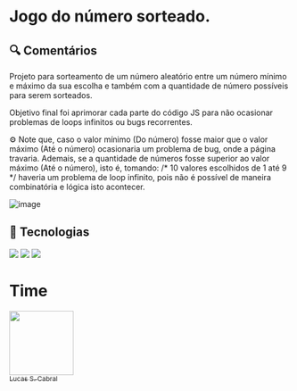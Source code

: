 
<h1> Jogo do número sorteado. </h1>

<h2> 🔍 Comentários </h2>
<p> Projeto para sorteamento de um número aleatório entre um número mínimo e máximo da sua escolha e também com a quantidade de número possíveis para serem sorteados. 

  Objetivo final foi aprimorar cada parte do código JS para não ocasionar problemas de loops infinitos ou bugs recorrentes.  

⚙️ Note que, caso o valor mínimo (Do número) fosse maior que o valor máximo (Até o número) ocasionaria um problema de bug, onde a página travaria. Ademais, se a quantidade de números fosse superior ao valor máximo (Até o número), isto é, tomando: /* 10 valores escolhidos de 1 até 9 */ haveria um problema de loop infinito, pois não é possível de maneira combinatória e lógica isto acontecer.</p>

![image](https://github.com/LucasCabra7/sorteador-de-numeros/assets/155683708/9923b41d-d657-4fbf-8edf-88318fc87ce2)

##

## 🚀 Tecnologias
<div>
  <img src="https://img.shields.io/badge/HTML-239120?style=for-the-badge&logo=html5&logoColor=white">
  <img src="https://img.shields.io/badge/CSS-239120?&style=for-the-badge&logo=css3&logoColor=white">
  <img src="https://img.shields.io/badge/JavaScript-F7DF1E?style=for-the-badge&logo=javascript&logoColor=black">
</div>

# Time

 [<img loading="lazy" src="https://avatars.githubusercontent.com/u/155683708?v=4" width=115><br><sub>Lucas S. Cabral</sub>](https://github.com/LucasCabra7)
